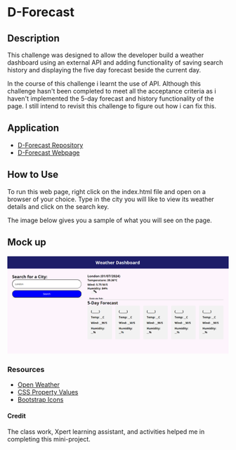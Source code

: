 # D-Forecast


## Description
This challenge was designed to allow the developer build a weather dashboard using an external API and adding functionality of saving search history and displaying the five day forecast beside the current day.

In the course of this challenge i learnt the use of API. Although this challenge hasn't been completed to meet all the acceptance criteria as i haven't implemented the 5-day forecast and history functionality of the page. I still intend to revisit this challenge to figure out how i can fix this.

## Application
* [D-Forecast Repository](https://github.com/clamadi/D-Forecast)
* [D-Forecast Webpage](https://clamadi.github.io/D-Forecast/)

## How to Use
To run this web page, right click on the index.html file and open on a browser of your choice.
Type in the city you will like to view its weather details and click on the search key.

The image below gives you a sample of what you will see on the page.

## Mock up
![D-Forecast (Weather dashboard)](ASSETS/images/Screenshot%202024-01-07%20002229.png)


### Resources

* [Open Weather](https://openweathermap.org/forecast5)
* [CSS Property Values](https://www.w3schools.com/cssref/pr_class_display.php#:~:text=Demo%20%E2%9D%AF-,block,takes%20up%20the%20whole%20width)
* [Bootstrap Icons](https://icons.getbootstrap.com/?q=linked)

#### Credit 
The class work, Xpert learning assistant, and activities helped me in completing this mini-project.
